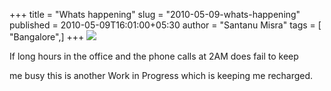 +++
title = "Whats happening"
slug = "2010-05-09-whats-happening"
published = 2010-05-09T16:01:00+05:30
author = "Santanu Misra"
tags = [ "Bangalore",]
+++
[![](../images/thumbnails/2010-05-09-whats-happening-wip.jpg)](../images/2010-05-09-whats-happening-wip.jpg)

If long hours in the office and the phone calls at 2AM does fail to keep
me busy this is another Work in Progress which is keeping me recharged.
